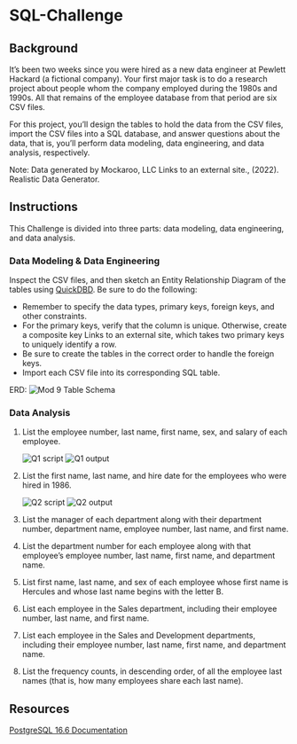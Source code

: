 # SQL-Challenge

## Background

It’s been two weeks since you were hired as a new data engineer at Pewlett Hackard (a fictional company). Your first major task is to do a research project about people whom the company employed during the 1980s and 1990s. All that remains of the employee database from that period are six CSV files.

For this project, you’ll design the tables to hold the data from the CSV files, import the CSV files into a SQL database, and answer questions about the data, that is, you’ll perform data modeling, data engineering, and data analysis, respectively.

Note: Data generated by Mockaroo, LLC Links to an external site., (2022). Realistic Data Generator.

## Instructions

This Challenge is divided into three parts: data modeling, data engineering, and data analysis.

### Data Modeling & Data Engineering

Inspect the CSV files, and then sketch an Entity Relationship Diagram of the tables using [QuickDBD](https://app.quickdatabasediagrams.com/#/).
Be sure to do the following:
* Remember to specify the data types, primary keys, foreign keys, and other constraints.
* For the primary keys, verify that the column is unique. Otherwise, create a composite key Links to an external site, which takes two primary keys to uniquely identify a row.
* Be sure to create the tables in the correct order to handle the foreign keys.
* Import each CSV file into its corresponding SQL table.

ERD: 
    ![Mod 9 Table Schema](https://github.com/user-attachments/assets/f719ccf8-2ba6-489d-8a35-e8f6f9a7a431)

### Data Analysis

1. List the employee number, last name, first name, sex, and salary of each employee.

    ![Q1 script](https://github.com/user-attachments/assets/3d9ba81f-4f1d-4ec6-bc6c-852bbadfeda7)
    ![Q1 output](https://github.com/user-attachments/assets/0e1172a2-f3d2-4080-951f-cd7327943b76)

2. List the first name, last name, and hire date for the employees who were hired in 1986.

    ![Q2 script](https://github.com/user-attachments/assets/ce59bb0d-3303-42f9-80c2-bf198cacffef)
    ![Q2 output](https://github.com/user-attachments/assets/0d335bce-8978-41cd-816f-6d7bb750d7c6)

3. List the manager of each department along with their department number, department name, employee number, last name, and first name.

4. List the department number for each employee along with that employee’s employee number, last name, first name, and department name.

5. List first name, last name, and sex of each employee whose first name is Hercules and whose last name begins with the letter B.

6. List each employee in the Sales department, including their employee number, last name, and first name.

7. List each employee in the Sales and Development departments, including their employee number, last name, first name, and department name.

8. List the frequency counts, in descending order, of all the employee last names (that is, how many employees share each last name).

## Resources

[PostgreSQL 16.6 Documentation](https://www.postgresql.org/files/documentation/pdf/16/postgresql-16-US.pdf)
